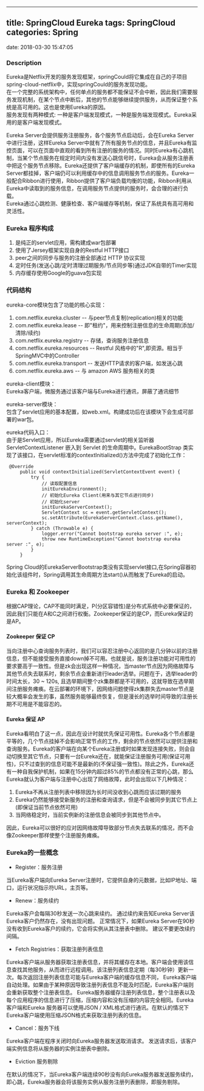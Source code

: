 -------------------------
title: SpringCloud Eureka
tags: SpringCloud
categories: Spring
-------------------------
date: 2018-03-30 15:47:05

### Description
Eureka是Netflix开发的服务发现框架，springCould将它集成在自己的子项目spring-cloud-netflix中，实现springCould的服务发现功能。   
在一个完整的系统架构中，任何单点的服务都不能保证不会中断，因此我们需要服务发现机制，在某个节点中断后，其他的节点能够继续提供服务，从而保证整个系统是高可用的。这也是使用Eureka的原因。   
服务发现有两种模式: 一种是客户端发现模式，一种是服务端发现模式。Eureka采用的是客户端发现模式。

Eureka Server会提供服务注册服务，各个服务节点启动后，会在Eureka Server中进行注册，这样Eureka Server中就有了所有服务节点的信息，并且Eureka有监控页面，可以在页面中直观的看到所有注册的服务的情况。同时Eureka有心跳机制，当某个节点服务在规定时间内没有发送心跳信号时，Eureka会从服务注册表中把这个服务节点移除。Eureka还提供了客户端缓存的机制，即使所有的Eureka Server都挂掉，客户端仍可以利用缓存中的信息调用服务节点的服务。Eureka一般配合Ribbon进行使用，Ribbon提供了客户端负载均衡的功能，Ribbon利用从Eureka中读取到的服务信息，在调用服务节点提供的服务时，会合理的进行负载。   
Eureka通过心跳检测、健康检查、客户端缓存等机制，保证了系统具有高可用和灵活性。

### Eureka 程序构成
1. 是纯正的servlet应用，需构建成war包部署
2. 使用了Jersey框架实现自身的Restful HTTP接口
3. peer之间的同步与服务的注册全部通过 HTTP 协议实现
4. 定时任务(发送心跳/定时清理过期服务/节点同步等)通过JDK自带的Timer实现
5. 内存缓存使用Google的guava包实现

### 代码结构
eureka-core模块包含了功能的核心实现：
1. com.netflix.eureka.cluster -- 与peer节点复制(replication)相关的功能
2. com.netflix.eureka.lease -- 即"租约"，用来控制注册信息的生命周期(添加/清除/续约)
3. com.netflix.eureka.registry -- 存储，查询服务注册信息
4. com.netflix.eureka.resources -- Restful 风格中的"R",即资源。相当于SpringMVC中的Controller
5. com.netflix.eureka.transport -- 发送HTTP请求的客户端，如发送心跳
6. com.netflix.eureka.aws -- 与 amazon AWS 服务相关的类

eureka-client模块：   
Eureka客户端，微服务通过该客户端与Eureka进行通讯，屏蔽了通讯细节   

eureka-server模块：   
包含了servlet应用的基本配置，如web.xml。构建成功后在该模块下会生成可部署的war包。

eureka代码入口：   
由于是Servlet应用，所以Eureka需要通过servlet的相关监听器 ServletContextListener 嵌入到 Servlet 的生命周期中。EurekaBootStrap 类实现了该接口，在servlet标准的contextInitialized()方法中完成了初始化工作：

   ```
    @Override
        public void contextInitialized(ServletContextEvent event) {
            try {
                // 读取配置信息
                initEurekaEnvironment(); 
                // 初始化Eureka Client(用来与其它节点进行同步)
                // 初始化server
                initEurekaServerContext(); 
                ServletContext sc = event.getServletContext();
                sc.setAttribute(EurekaServerContext.class.getName(), serverContext);
            } catch (Throwable e) {
                logger.error("Cannot bootstrap eureka server :", e);
                throw new RuntimeException("Cannot bootstrap eureka server :", e);
            }
        }
   ```
   
Spring Cloud的EurekaServerBootstrap类没有实现servlet接口,在Spring容器初始化该组件时，Spring调用其生命周期方法start()从而触发了Eureka的启动。

### Eureka 和 Zookeeper
根据CAP理论，CAP不能同时满足，P(分区容错性)是分布式系统中必要保证的，因此我们只能在A和C之间进行权衡。Zookeeper保证的是CP，而Eureka保证的是AP。
#### Zookeeper 保证 CP
当向注册中心查询服务列表时，我们可以容忍注册中心返回的是几分钟以前的注册信息，但不能接受服务直接down掉不可用。也就是说，服务注册功能对可用性的要求要高于一致性。但是zk会出现这样一种情况，当master节点因为网络故障与其他节点失去联系时，剩余节点会重新进行leader选举。问题在于，选举leader的时间太长，30 ~ 120s, 且选举期间整个zk集群都是不可用的，这就导致在选举期间注册服务瘫痪。在云部署的环境下，因网络问题使得zk集群失去master节点是较大概率会发生的事，虽然服务能够最终恢复，但是漫长的选举时间导致的注册长期不可用是不能容忍的。

#### Eureka 保证 AP
Eureka看明白了这一点，因此在设计时就优先保证可用性。Eureka各个节点都是平等的，几个节点挂掉不会影响正常节点的工作，剩余的节点依然可以提供注册和查询服务。Eureka的客户端在向某个Eureka注册或时如果发现连接失败，则会自动切换至其它节点，只要有一台Eureka还在，就能保证注册服务可用(保证可用性)，只不过查到的信息可能不是最新的(不保证强一致性)。除此之外，Eureka还有一种自我保护机制，如果在15分钟内超过85%的节点都没有正常的心跳，那么Eureka就认为客户端与注册中心出现了网络故障，此时会出现以下几种情况：   
1. Eureka不再从注册列表中移除因为长时间没收到心跳而应该过期的服务 
2. Eureka仍然能够接受新服务的注册和查询请求，但是不会被同步到其它节点上(即保证当前节点依然可用) 
3. 当网络稳定时，当前实例新的注册信息会被同步到其他节点中。

因此，Eureka可以很好的应对因网络故障导致部分节点失去联系的情况，而不会像Zookeeper那样使整个注册服务瘫痪。

### Eureka的一些概念
- Register：服务注册 

当Eureka客户端向Eureka Server注册时，它提供自身的元数据，比如IP地址、端口，运行状况指示符URL，主页等。

- Renew：服务续约

Eureka客户会每隔30秒发送一次心跳来续约。 通过续约来告知Eureka Server该Eureka客户仍然存在，没有出现问题。 正常情况下，如果Eureka Server在90秒没有收到Eureka客户的续约，它会将实例从其注册表中删除。 建议不要更改续约间隔。

- Fetch Registries：获取注册列表信息 

Eureka客户端从服务器获取注册表信息，并将其缓存在本地。客户端会使用该信息查找其他服务，从而进行远程调用。该注册列表信息定期（每30秒钟）更新一次。每次返回注册列表信息可能与Eureka客户端的缓存信息不同， Eureka客户端自动处理。如果由于某种原因导致注册列表信息不能及时匹配，Eureka客户端则会重新获取整个注册表信息。 Eureka服务器缓存注册列表信息，整个注册表以及每个应用程序的信息进行了压缩，压缩内容和没有压缩的内容完全相同。Eureka客户端和Eureka 服务器可以使用JSON / XML格式进行通讯。在默认的情况下Eureka客户端使用压缩JSON格式来获取注册列表的信息。

- Cancel：服务下线 

Eureka客户端在程序关闭时向Eureka服务器发送取消请求。 发送请求后，该客户端实例信息将从服务器的实例注册表中删除。

- Eviction 服务剔除 

在默认的情况下，当Eureka客户端连续90秒没有向Eureka服务器发送服务续约，即心跳，Eureka服务器会将该服务实例从服务注册列表删除，即服务剔除。

